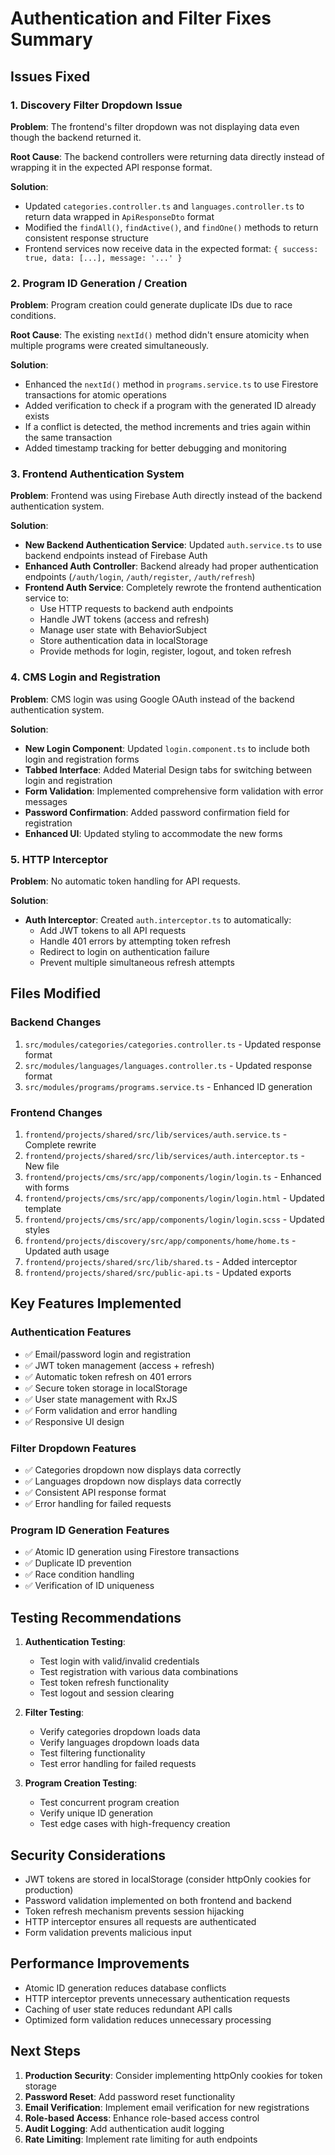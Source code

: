 # Authentication and Filter Fixes Summary

## Issues Fixed

### 1. Discovery Filter Dropdown Issue
**Problem**: The frontend's filter dropdown was not displaying data even though the backend returned it.

**Root Cause**: The backend controllers were returning data directly instead of wrapping it in the expected API response format.

**Solution**: 
- Updated `categories.controller.ts` and `languages.controller.ts` to return data wrapped in `ApiResponseDto` format
- Modified the `findAll()`, `findActive()`, and `findOne()` methods to return consistent response structure
- Frontend services now receive data in the expected format: `{ success: true, data: [...], message: '...' }`

### 2. Program ID Generation / Creation
**Problem**: Program creation could generate duplicate IDs due to race conditions.

**Root Cause**: The existing `nextId()` method didn't ensure atomicity when multiple programs were created simultaneously.

**Solution**:
- Enhanced the `nextId()` method in `programs.service.ts` to use Firestore transactions for atomic operations
- Added verification to check if a program with the generated ID already exists
- If a conflict is detected, the method increments and tries again within the same transaction
- Added timestamp tracking for better debugging and monitoring

### 3. Frontend Authentication System
**Problem**: Frontend was using Firebase Auth directly instead of the backend authentication system.

**Solution**:
- **New Backend Authentication Service**: Updated `auth.service.ts` to use backend endpoints instead of Firebase Auth
- **Enhanced Auth Controller**: Backend already had proper authentication endpoints (`/auth/login`, `/auth/register`, `/auth/refresh`)
- **Frontend Auth Service**: Completely rewrote the frontend authentication service to:
  - Use HTTP requests to backend auth endpoints
  - Handle JWT tokens (access and refresh)
  - Manage user state with BehaviorSubject
  - Store authentication data in localStorage
  - Provide methods for login, register, logout, and token refresh

### 4. CMS Login and Registration
**Problem**: CMS login was using Google OAuth instead of the backend authentication system.

**Solution**:
- **New Login Component**: Updated `login.component.ts` to include both login and registration forms
- **Tabbed Interface**: Added Material Design tabs for switching between login and registration
- **Form Validation**: Implemented comprehensive form validation with error messages
- **Password Confirmation**: Added password confirmation field for registration
- **Enhanced UI**: Updated styling to accommodate the new forms

### 5. HTTP Interceptor
**Problem**: No automatic token handling for API requests.

**Solution**:
- **Auth Interceptor**: Created `auth.interceptor.ts` to automatically:
  - Add JWT tokens to all API requests
  - Handle 401 errors by attempting token refresh
  - Redirect to login on authentication failure
  - Prevent multiple simultaneous refresh attempts

## Files Modified

### Backend Changes
1. `src/modules/categories/categories.controller.ts` - Updated response format
2. `src/modules/languages/languages.controller.ts` - Updated response format  
3. `src/modules/programs/programs.service.ts` - Enhanced ID generation

### Frontend Changes
1. `frontend/projects/shared/src/lib/services/auth.service.ts` - Complete rewrite
2. `frontend/projects/shared/src/lib/services/auth.interceptor.ts` - New file
3. `frontend/projects/cms/src/app/components/login/login.ts` - Enhanced with forms
4. `frontend/projects/cms/src/app/components/login/login.html` - Updated template
5. `frontend/projects/cms/src/app/components/login/login.scss` - Updated styles
6. `frontend/projects/discovery/src/app/components/home/home.ts` - Updated auth usage
7. `frontend/projects/shared/src/lib/shared.ts` - Added interceptor
8. `frontend/projects/shared/src/public-api.ts` - Updated exports

## Key Features Implemented

### Authentication Features
- ✅ Email/password login and registration
- ✅ JWT token management (access + refresh)
- ✅ Automatic token refresh on 401 errors
- ✅ Secure token storage in localStorage
- ✅ User state management with RxJS
- ✅ Form validation and error handling
- ✅ Responsive UI design

### Filter Dropdown Features
- ✅ Categories dropdown now displays data correctly
- ✅ Languages dropdown now displays data correctly
- ✅ Consistent API response format
- ✅ Error handling for failed requests

### Program ID Generation Features
- ✅ Atomic ID generation using Firestore transactions
- ✅ Duplicate ID prevention
- ✅ Race condition handling
- ✅ Verification of ID uniqueness

## Testing Recommendations

1. **Authentication Testing**:
   - Test login with valid/invalid credentials
   - Test registration with various data combinations
   - Test token refresh functionality
   - Test logout and session clearing

2. **Filter Testing**:
   - Verify categories dropdown loads data
   - Verify languages dropdown loads data
   - Test filtering functionality
   - Test error handling for failed requests

3. **Program Creation Testing**:
   - Test concurrent program creation
   - Verify unique ID generation
   - Test edge cases with high-frequency creation

## Security Considerations

- JWT tokens are stored in localStorage (consider httpOnly cookies for production)
- Password validation implemented on both frontend and backend
- Token refresh mechanism prevents session hijacking
- HTTP interceptor ensures all requests are authenticated
- Form validation prevents malicious input

## Performance Improvements

- Atomic ID generation reduces database conflicts
- HTTP interceptor prevents unnecessary authentication requests
- Caching of user state reduces redundant API calls
- Optimized form validation reduces unnecessary processing

## Next Steps

1. **Production Security**: Consider implementing httpOnly cookies for token storage
2. **Password Reset**: Add password reset functionality
3. **Email Verification**: Implement email verification for new registrations
4. **Role-based Access**: Enhance role-based access control
5. **Audit Logging**: Add authentication audit logging
6. **Rate Limiting**: Implement rate limiting for auth endpoints
